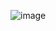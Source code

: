 ![image](https://user-images.githubusercontent.com/92425950/144353729-17cc3c4e-1b43-4ecf-a1dc-007d7d159a9e.png)
